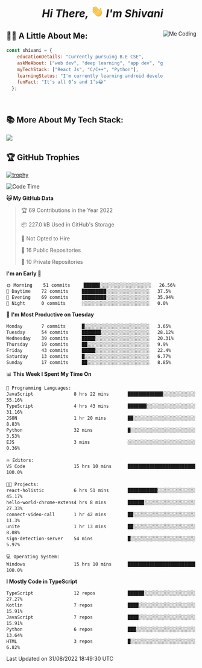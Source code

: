 # <p align="center">️ _Hi There, <img src="https://raw.githubusercontent.com/SanjayDevTech/SanjayDevTech/master/assets/wave.gif" alt="waving hand" width="33px"> I'm Shivani_</p>

<img align="right" alt="Me Coding" height="200" src="https://media.giphy.com/media/L1R1tvI9svkIWwpVYr/giphy.gif">

## 👩‍💻 **A Little About Me:**
```jsx
const shivani = {
    educationDetails: "Currently pursuing B.E CSE",
    askMeAbout: ["web dev", "deep learning", "app dev", "gardening"],
    myTechStack: ["React Js", "C/C++", "Python"],
    learningStatus: "I'm currently learning android development",
    funFact: "It’s all 0’s and 1’s😂"
  };
```

<br/>

## 📚 **More About My Tech Stack:**

   <img align="center" src="https://github-readme-stats.vercel.app/api/top-langs/?username=shivu-srk&layout=compact&theme=vue-dark"/>
   <br/>
   
## 🏆 GitHub Trophies

[![trophy](https://github-profile-trophy.vercel.app/?username=shivu-srk&theme=nord&column=7)](https://github.com/ryo-ma/github-profile-trophy)

<!--START_SECTION:waka-->
![Code Time](http://img.shields.io/badge/Code%20Time-275%20hrs%2050%20mins-blue)

**🐱 My GitHub Data** 

> 🏆 69 Contributions in the Year 2022
 > 
> 📦 227.0 kB Used in GitHub's Storage 
 > 
> 🚫 Not Opted to Hire
 > 
> 📜 16 Public Repositories 
 > 
> 🔑 10 Private Repositories  
 > 
**I'm an Early 🐤** 

```text
🌞 Morning    51 commits     ██████░░░░░░░░░░░░░░░░░░░   26.56% 
🌆 Daytime    72 commits     █████████░░░░░░░░░░░░░░░░   37.5% 
🌃 Evening    69 commits     █████████░░░░░░░░░░░░░░░░   35.94% 
🌙 Night      0 commits      ░░░░░░░░░░░░░░░░░░░░░░░░░   0.0%

```
📅 **I'm Most Productive on Tuesday** 

```text
Monday       7 commits      █░░░░░░░░░░░░░░░░░░░░░░░░   3.65% 
Tuesday      54 commits     ███████░░░░░░░░░░░░░░░░░░   28.12% 
Wednesday    39 commits     █████░░░░░░░░░░░░░░░░░░░░   20.31% 
Thursday     19 commits     ██░░░░░░░░░░░░░░░░░░░░░░░   9.9% 
Friday       43 commits     █████░░░░░░░░░░░░░░░░░░░░   22.4% 
Saturday     13 commits     █░░░░░░░░░░░░░░░░░░░░░░░░   6.77% 
Sunday       17 commits     ██░░░░░░░░░░░░░░░░░░░░░░░   8.85%

```


📊 **This Week I Spent My Time On** 

```text
💬 Programming Languages: 
JavaScript               8 hrs 22 mins       █████████████░░░░░░░░░░░░   55.16% 
TypeScript               4 hrs 43 mins       ███████░░░░░░░░░░░░░░░░░░   31.16% 
JSON                     1 hr 20 mins        ██░░░░░░░░░░░░░░░░░░░░░░░   8.83% 
Python                   32 mins             █░░░░░░░░░░░░░░░░░░░░░░░░   3.53% 
EJS                      3 mins              ░░░░░░░░░░░░░░░░░░░░░░░░░   0.36%

🔥 Editors: 
VS Code                  15 hrs 10 mins      █████████████████████████   100.0%

🐱‍💻 Projects: 
react-holistic           6 hrs 51 mins       ███████████░░░░░░░░░░░░░░   45.17% 
hello-world-chrome-extens4 hrs 8 mins        ██████░░░░░░░░░░░░░░░░░░░   27.33% 
connect-video-call       1 hr 42 mins        ██░░░░░░░░░░░░░░░░░░░░░░░   11.3% 
unite                    1 hr 13 mins        ██░░░░░░░░░░░░░░░░░░░░░░░   8.08% 
sign-detection-server    54 mins             █░░░░░░░░░░░░░░░░░░░░░░░░   5.97%

💻 Operating System: 
Windows                  15 hrs 10 mins      █████████████████████████   100.0%

```

**I Mostly Code in TypeScript** 

```text
TypeScript               12 repos            ██████░░░░░░░░░░░░░░░░░░░   27.27% 
Kotlin                   7 repos             ████░░░░░░░░░░░░░░░░░░░░░   15.91% 
JavaScript               7 repos             ████░░░░░░░░░░░░░░░░░░░░░   15.91% 
Python                   6 repos             ███░░░░░░░░░░░░░░░░░░░░░░   13.64% 
HTML                     3 repos             █░░░░░░░░░░░░░░░░░░░░░░░░   6.82%

```



 Last Updated on 31/08/2022 18:49:30 UTC
<!--END_SECTION:waka-->
